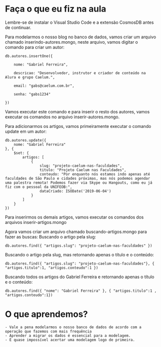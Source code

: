 # Faça o que eu fiz na aula

Lembre-se de instalar o Visual Studio Code e a extensão CosmosDB antes de continuar.

Para modelarmos o nosso blog no banco de dados, vamos criar um arquivo chamado inserindo-autores.mongo, neste arquivo, vamos digitar o comando para criar um autor:

    db.autores.insertOne({

        nome: "Gabriel Ferreira",

        descricao: "Desenvolvedor, instrutor e criador de conteúdo na Alura e grupo Caelum.",

        email: "gabs@caelum.com.br",

        senha: "gabs1234"

    })


Vamos executar este comando e para inserir o resto dos autores, vamos executar os comandos no arquivo inserir-autores.mongo.

Para adicionarmos os artigos, vamos primeiramente executar o comando update em um autor:

    db.autores.update({
        nome: "Gabriel Ferreira"
    }, {
        $set: {
            artigos: [
                {
                    slug: "projeto-caelum-nas-faculdades",
                    titulo: "Projeto Caelum nas Faculdades",
                    conteudo: "Por enquanto nós estamos indo apenas até faculdades de São Paulo e cidades próximas, mas nós podemos agendar uma palestra remota! Podemos fazer via Skype ou Hangouts, como eu já fiz com o pessoal da UNIFEOB:",
                    dataCriado: ISODate('2019-06-04')
                }
            ]
        }
    })


Para inserirmos os demais artigos, vamos executar os comandos dos arquivos inserir-artigos.mongo

Agora vamos criar um arquivo chamado buscando-artigos.mongo para fazer as buscas:
Buscando o artigo pela slug:

    db.autores.find({ "artigos.slug": "projeto-caelum-nas-faculdades" })


Buscando o artigo pela slug, mas retornando apenas o título e o conteúdo:

    db.autores.find({ "artigos.slug": "projeto-caelum-nas-faculdades"}, { "artigos.titulo":1, "artigos.conteudo":1 })


Buscando todos os artigos do Gabriel Ferreira e retornando apenas o título e o conteúdo:

    db.autores.find({ "nome": "Gabriel Ferreira" }, { "artigos.titulo":1 , "artigos.conteudo":1})


# O que aprendemos?

    - Vale a pena modelarmos o nosso banco de dados de acordo com a operação que fazemos com mais frequência
    - Aprender a migrar os dados é essencial para a modelagem.
    - É quase impossível acertar uma modelagem logo de primeira.
